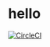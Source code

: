 # hello
[![CircleCI](https://circleci.com/gh/zeyadeata/hello.svg?style=shield)](https://app.circleci.com/pipelines/github/Zeyadeata/hello/2/workflows/f199f698-5411-4208-80d3-3de7e3262b46/jobs/2)

